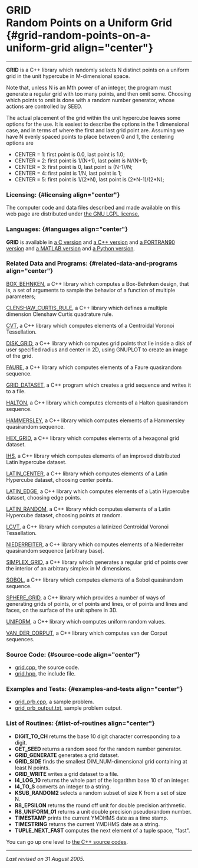 GRID\
Random Points on a Uniform Grid {#grid-random-points-on-a-uniform-grid align="center"}
===============================

------------------------------------------------------------------------

**GRID** is a C++ library which randomly selects N distinct points on a
uniform grid in the unit hypercube in M-dimensional space.

Note that, unless N is an Mth power of an integer, the program must
generate a regular grid with too many points, and then omit some.
Choosing which points to omit is done with a random number generator,
whose actions are controlled by SEED.

The actual placement of the grid within the unit hypercube leaves some
options for the use. It is easiest to describe the options in the 1
dimensional case, and in terms of where the first and last grid point
are. Assuming we have N evenly spaced points to place between 0 and 1,
the centering options are

-   CENTER = 1: first point is 0.0, last point is 1.0;
-   CENTER = 2: first point is 1/(N+1), last point is N/(N+1);
-   CENTER = 3: first point is 0, last point is (N-1)/N;
-   CENTER = 4: first point is 1/N, last point is 1;
-   CENTER = 5: first point is 1/(2\*N), last point is (2\*N-1)/(2\*N);

### Licensing: {#licensing align="center"}

The computer code and data files described and made available on this
web page are distributed under [the GNU LGPL
license.](../../txt/gnu_lgpl.txt)

### Languages: {#languages align="center"}

**GRID** is available in [a C version](../../c_src/grid/grid.md) and
[a C++ version](../../master/grid/grid.md) and [a FORTRAN90
version](../../f_src/grid/grid.md) and [a MATLAB
version](../../m_src/grid/grid.md) and [a Python
version](../../py_src/grid/grid.md).

### Related Data and Programs: {#related-data-and-programs align="center"}

[BOX\_BEHNKEN](../../master/box_behnken/box_behnken.md), a C++
library which computes a Box-Behnken design, that is, a set of arguments
to sample the behavior of a function of multiple parameters;

[CLENSHAW\_CURTIS\_RULE](../../master/clenshaw_curtis_rule/clenshaw_curtis_rule.md),
a C++ library which defines a multiple dimension Clenshaw Curtis
quadrature rule.

[CVT](../../master/cvt/cvt.md), a C++ library which computes elements
of a Centroidal Voronoi Tessellation.

[DISK\_GRID](../../master/disk_grid/disk_grid.md), a C++ library
which computes grid points that lie inside a disk of user specified
radius and center in 2D, using GNUPLOT to create an image of the grid.

[FAURE](../../master/faure/faure.md), a C++ library which computes
elements of a Faure quasirandom sequence.

[GRID\_DATASET](../../master/grid_dataset/grid_dataset.md), a C++
program which creates a grid sequence and writes it to a file.

[HALTON](../../master/halton/halton.md), a C++ library which computes
elements of a Halton quasirandom sequence.

[HAMMERSLEY](../../master/hammersley/hammersley.md), a C++ library
which computes elements of a Hammersley quasirandom sequence.

[HEX\_GRID](../../master/hex_grid/hex_grid.md), a C++ library which
computes elements of a hexagonal grid dataset.

[IHS](../../master/ihs/ihs.md), a C++ library which computes elements
of an improved distributed Latin hypercube dataset.

[LATIN\_CENTER](../../master/latin_center/latin_center.md), a C++
library which computes elements of a Latin Hypercube dataset, choosing
center points.

[LATIN\_EDGE](../../master/latin_edge/latin_edge.md), a C++ library
which computes elements of a Latin Hypercube dataset, choosing edge
points.

[LATIN\_RANDOM](../../master/latin_random/latin_random.md), a C++
library which computes elements of a Latin Hypercube dataset, choosing
points at random.

[LCVT](../../master/lcvt/lcvt.md), a C++ library which computes a
latinized Centroidal Voronoi Tessellation.

[NIEDERREITER](../../master/niederreiter/niederreiter.md), a C++
library which computes elements of a Niederreiter quasirandom sequence
\[arbitrary base\].

[SIMPLEX\_GRID](../../master/simplex_grid/simplex_grid.md), a C++
library which generates a regular grid of points over the interior of an
arbitrary simplex in M dimensions.

[SOBOL](../../master/sobol/sobol.md), a C++ library which computes
elements of a Sobol quasirandom sequence.

[SPHERE\_GRID](../../master/sphere_grid/sphere_grid.md), a C++
library which provides a number of ways of generating grids of points,
or of points and lines, or of points and lines and faces, on the surface
of the unit sphere in 3D.

[UNIFORM](../../master/uniform/uniform.md), a C++ library which
computes uniform random values.

[VAN\_DER\_CORPUT](../../master/van_der_corput/van_der_corput.md), a
C++ library which computes van der Corput sequences.

### Source Code: {#source-code align="center"}

-   [grid.cpp](grid.cpp), the source code.
-   [grid.hpp](grid.hpp), the include file.

### Examples and Tests: {#examples-and-tests align="center"}

-   [grid\_prb.cpp](grid_prb.cpp), a sample problem.
-   [grid\_prb\_output.txt](grid_prb_output.txt), sample problem output.

### List of Routines: {#list-of-routines align="center"}

-   **DIGIT\_TO\_CH** returns the base 10 digit character corresponding
    to a digit.
-   **GET\_SEED** returns a random seed for the random number generator.
-   **GRID\_GENERATE** generates a grid dataset.
-   **GRID\_SIDE** finds the smallest DIM\_NUM-dimensional grid
    containing at least N points.
-   **GRID\_WRITE** writes a grid dataset to a file.
-   **I4\_LOG\_10** returns the whole part of the logarithm base 10 of
    an integer.
-   **I4\_TO\_S** converts an integer to a string.
-   **KSUB\_RANDOM2** selects a random subset of size K from a set of
    size N.
-   **R8\_EPSILON** returns the round off unit for double precision
    arithmetic.
-   **R8\_UNIFORM\_01** returns a unit double precision pseudorandom
    number.
-   **TIMESTAMP** prints the current YMDHMS date as a time stamp.
-   **TIMESTRING** returns the current YMDHMS date as a string.
-   **TUPLE\_NEXT\_FAST** computes the next element of a tuple space,
    "fast".

You can go up one level to [the C++ source codes](../cpp_src.md).

------------------------------------------------------------------------

*Last revised on 31 August 2005.*
